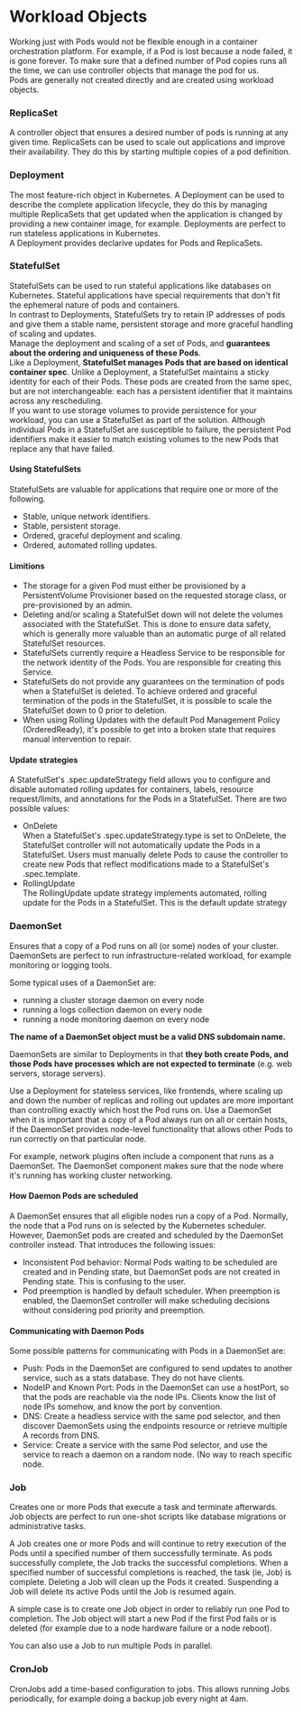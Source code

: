 # Workload Objects

Working just with Pods would not be flexible enough in a container orchestration platform. For example, if a Pod is lost because a node failed, it is gone forever. To make sure that a defined number of Pod copies runs all the time, we can use controller objects that manage the pod for us.  
Pods are generally not created directly and are created using workload objects.

### ReplicaSet

A controller object that ensures a desired number of pods is running at any given time. ReplicaSets can be used to scale out applications and improve their availability. They do this by starting multiple copies of a pod definition.

### Deployment

The most feature-rich object in Kubernetes. A Deployment can be used to describe the complete application lifecycle, they do this by managing multiple ReplicaSets that get updated when the application is changed by providing a new container image, for example. Deployments are perfect to run stateless applications in Kubernetes.  
A Deployment provides declarive updates for Pods and ReplicaSets.  

### StatefulSet

StatefulSets can be used to run stateful applications like databases on Kubernetes. Stateful applications have special requirements that don't fit the ephemeral nature of pods and containers.  
In contrast to Deployments, StatefulSets try to retain IP addresses of pods and give them a stable name, persistent storage and more graceful handling of scaling and updates.  
Manage the deployment and scaling of a set of Pods, and **guarantees about the ordering and uniqueness of these Pods**.  
Like a Deployment, **StatefulSet manages Pods that are based on identical container spec**. Unlike a Deployment, a StatefulSet maintains a sticky identity for each of their Pods. These pods are created from the same spec, but are not interchangeable: each has a persistent identifier that it maintains across any rescheduling.  
If you want to use storage volumes to provide persistence for your workload, you can use a StatefulSet as part of the solution. Although individual Pods in a StatefulSet are susceptible to failure, the persistent Pod identifiers make it easier to match existing volumes to the new Pods that replace any that have failed.

#### Using StatefulSets

StatefulSets are valuable for applications that require one or more of the following.

- Stable, unique network identifiers.
- Stable, persistent storage.
- Ordered, graceful deployment and scaling.
- Ordered, automated rolling updates.

#### Limitions

- The storage for a given Pod must either be provisioned by a PersistentVolume Provisioner based on the requested storage class, or pre-provisioned by an admin.
- Deleting and/or scaling a StatefulSet down will not delete the volumes associated with the StatefulSet. This is done to ensure data safety, which is generally more valuable than an automatic purge of all related StatefulSet resources.
- StatefulSets currently require a Headless Service to be responsible for the network identity of the Pods. You are responsible for creating this Service.
- StatefulSets do not provide any guarantees on the termination of pods when a StatefulSet is deleted. To achieve ordered and graceful termination of the pods in the StatefulSet, it is possible to scale the StatefulSet down to 0 prior to deletion.
- When using Rolling Updates with the default Pod Management Policy (OrderedReady), it's possible to get into a broken state that requires manual intervention to repair.

#### Update strategies

A StatefulSet's .spec.updateStrategy field allows you to configure and disable automated rolling updates for containers, labels, resource request/limits, and annotations for the Pods in a StatefulSet. There are two possible values:

- OnDelete  
When a StatefulSet's .spec.updateStrategy.type is set to OnDelete, the StatefulSet controller will not automatically update the Pods in a StatefulSet. Users must manually delete Pods to cause the controller to create new Pods that reflect modifications made to a StatefulSet's .spec.template.
- RollingUpdate  
The RollingUpdate update strategy implements automated, rolling update for the Pods in a StatefulSet. This is the default update strategy

### DaemonSet

Ensures that a copy of a Pod runs on all (or some) nodes of your cluster. DaemonSets are perfect to run infrastructure-related workload, for example monitoring or logging tools.

Some typical uses of a DaemonSet are:

- running a cluster storage daemon on every node
- running a logs collection daemon on every node
- running a node monitoring daemon on every node

**The name of a DaemonSet object must be a valid DNS subdomain name.**

DaemonSets are similar to Deployments in that **they both create Pods, and those Pods have processes which are not expected to terminate** (e.g. web servers, storage servers).

Use a Deployment for stateless services, like frontends, where scaling up and down the number of replicas and rolling out updates are more important than controlling exactly which host the Pod runs on. Use a DaemonSet when it is important that a copy of a Pod always run on all or certain hosts, if the DaemonSet provides node-level functionality that allows other Pods to run correctly on that particular node.

For example, network plugins often include a component that runs as a DaemonSet. The DaemonSet component makes sure that the node where it's running has working cluster networking.

#### How Daemon Pods are scheduled

A DaemonSet ensures that all eligible nodes run a copy of a Pod. Normally, the node that a Pod runs on is selected by the Kubernetes scheduler. However, DaemonSet pods are created and scheduled by the DaemonSet controller instead. That introduces the following issues:

- Inconsistent Pod behavior: Normal Pods waiting to be scheduled are created and in Pending state, but DaemonSet pods are not created in Pending state. This is confusing to the user.
- Pod preemption is handled by default scheduler. When preemption is enabled, the DaemonSet controller will make scheduling decisions without considering pod priority and preemption.

#### Communicating with Daemon Pods

Some possible patterns for communicating with Pods in a DaemonSet are:

- Push: Pods in the DaemonSet are configured to send updates to another service, such as a stats database. They do not have clients.
- NodeIP and Known Port: Pods in the DaemonSet can use a hostPort, so that the pods are reachable via the node IPs. Clients know the list of node IPs somehow, and know the port by convention.
- DNS: Create a headless service with the same pod selector, and then discover DaemonSets using the endpoints resource or retrieve multiple A records from DNS.
- Service: Create a service with the same Pod selector, and use the service to reach a daemon on a random node. (No way to reach specific node.

### Job

Creates one or more Pods that execute a task and terminate afterwards. Job objects are perfect to run one-shot scripts like database migrations or administrative tasks.

A Job creates one or more Pods and will continue to retry execution of the Pods until a specified number of them successfully terminate. As pods successfully complete, the Job tracks the successful completions. When a specified number of successful completions is reached, the task (ie, Job) is complete. Deleting a Job will clean up the Pods it created. Suspending a Job will delete its active Pods until the Job is resumed again.

A simple case is to create one Job object in order to reliably run one Pod to completion. The Job object will start a new Pod if the first Pod fails or is deleted (for example due to a node hardware failure or a node reboot).

You can also use a Job to run multiple Pods in parallel.

### CronJob

CronJobs add a time-based configuration to jobs. This allows running Jobs periodically, for example doing a backup job every night at 4am.